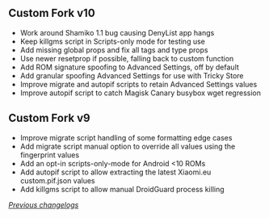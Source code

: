 ## Custom Fork v10

- Work around Shamiko 1.1 bug causing DenyList app hangs
- Keep killgms script in Scripts-only mode for testing use
- Add missing global props and fix all tags and type props
- Use newer resetprop if possible, falling back to custom function
- Add ROM signature spoofing to Advanced Settings, off by default
- Add granular spoofing Advanced Settings for use with Tricky Store
- Improve migrate and autopif scripts to retain Advanced Settings values
- Improve autopif script to catch Magisk Canary busybox wget regression

## Custom Fork v9
- Improve migrate script handling of some formatting edge cases
- Add migrate script manual option to override all values using the fingerprint values
- Add an opt-in scripts-only-mode for Android <10 ROMs
- Add autopif script to allow extracting the latest Xiaomi.eu custom.pif.json values
- Add killgms script to allow manual DroidGuard process killing

_[Previous changelogs](https://github.com/osm0sis/PlayIntegrityFork/releases)_
